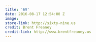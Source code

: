 ```yaml
---
title: '69'
date: 2016-08-17 12:54:00 Z
image: 
store-link: http://sixty-nine.us
credit: Brent Freaney
credit-link: http://www.brentfreaney.us
---
```


